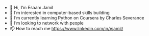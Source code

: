 - 👋 Hi, I’m Esaam Jamil
- 👀 I’m interested in computer-based skills building
- 🌱 I’m currently learning Python on Coursera by Charles Severance
- 💞️ I’m looking to network with people
- 📫 How to reach me https://www.linkedin.com/in/ejamil/

<!---
ejamil90/ejamil90 is a ✨ special ✨ repository because its `README.md` (this file) appears on your GitHub profile.
You can click the Preview link to take a look at your changes.
--->
